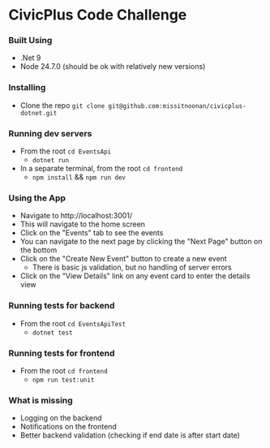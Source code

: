 # CivicPlus Code Challenge

### Built Using
* .Net 9
* Node 24.7.0 (should be ok with relatively new versions)

### Installing
* Clone the repo `git clone git@github.com:missitnoonan/civicplus-dotnet.git`

### Running dev servers
* From the root `cd EventsApi`
  * `dotnet run`
* In a separate terminal, from the root `cd frontend`
  * `npm install` && `npm run dev` 

### Using the App
* Navigate to http://localhost:3001/
* This will navigate to the home screen
* Click on the "Events" tab to see the events
* You can navigate to the next page by clicking the "Next Page" button on the bottom
* Click on the "Create New Event" button to create a new event
  * There is basic js validation, but no handling of server errors
* Click on the "View Details" link on any event card to enter the details view

### Running tests for backend
* From the root `cd EventsApiTest`
  * `dotnet test`

### Running tests for frontend
* From the root `cd frontend`
  * `npm run test:unit`

### What is missing
* Logging on the backend
* Notifications on the frontend
* Better backend validation (checking if end date is after start date)